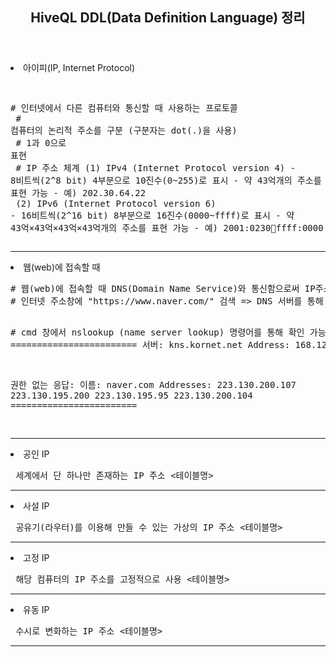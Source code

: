 <header>
  <h2> HiveQL DDL(Data Definition Language) 정리 </h2>
</header>

<body>
 
  <dl>
    <li> 아이피(IP, Internet Protocol) </li>
<pre>

&#35; 인터넷에서 다른 컴퓨터와 통신할 때 사용하는 프로토콜 <br>
&#35; 컴퓨터의 논리적 주소를 구분 (구분자는 dot(.)을 사용) <br>
&#35; 1과 0으로 표현 <br>
&#35; IP 주소 체계
(1) IPv4 (Internet Protocol version 4)
&#45; 8비트씩(2^8 bit) 4부분으로 10진수(0&#126;255)로 표시
&#45; 약 43억개의 주소를 표현 가능
&#45; 예) 202.30.64.22 <br>
(2) IPv6 (Internet Protocol version 6)
&#45; 16비트씩(2^16 bit) 8부분으로 16진수(0000&#126;ffff)로 표시
&#45; 약 43억×43억×43억×43억개의 주소를 표현 가능 
&#45; 예) 2001:0230:abcd:ffff:0000:0000:ffff:1111
</pre>
  </dl><hr>
  
  <li> 웹(web)에 접속할 때 </li>
<pre>
&#35; 웹(web)에 접속할 때 DNS(Domain Name Service)와 통신함으로써 IP주소를 얻어낸다
&#35; 인터넷 주소창에 "https://www.naver.com/" 검색 &#61;&#62; DNS 서버를 통해 네이버의 IP주소를 획득 => IP주소로 접속

&#35; cmd 창에서 nslookup (name server lookup) 명령어를 통해 확인 가능
&#61;&#61;&#61;&#61;&#61;&#61;&#61;&#61;&#61;&#61;&#61;&#61;&#61;&#61;&#61;&#61;&#61;&#61;&#61;&#61;&#61;&#61;&#61;&#61;
서버:    kns.kornet.net
Address:  168.126.63.1

권한 없는 응답:
이름:    naver.com
Addresses:  223.130.200.107
          223.130.195.200
          223.130.195.95
          223.130.200.104
&#61;&#61;&#61;&#61;&#61;&#61;&#61;&#61;&#61;&#61;&#61;&#61;&#61;&#61;&#61;&#61;&#61;&#61;&#61;&#61;&#61;&#61;&#61;&#61;

</pre>
  </dl><hr>
  
  <dl>
    <li> 공인 IP </li>
    <pre> 세계에서 단 하나만 존재하는 IP 주소 <테이블명> </pre>  
  </dl><hr>
  
  <dl>
    <li> 사설 IP </li>
    <pre> 공유기(라우터)를 이용해 만들 수 있는 가상의 IP 주소 <테이블명> </pre>  
  </dl><hr>

  <dl>
    <li> 고정 IP </li>
    <pre> 해당 컴퓨터의 IP 주소를 고정적으로 사용 <테이블명> </pre>  
  </dl><hr>

  <dl>
    <li> 유동 IP </li>
    <pre> 수시로 변화하는 IP 주소 <테이블명> </pre>  
  </dl><hr>  
 
</body>
